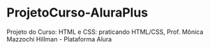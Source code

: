 # ProjetoCurso-AluraPlus
Projeto do Curso: HTML e CSS: praticando HTML/CSS, Prof. Mônica Mazzochi Hillman - Plataforma Alura
